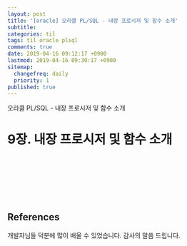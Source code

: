```yaml
---
layout: post
title: '[oracle] 오라클 PL/SQL - 내장 프로시저 및 함수 소개'
subtitle: 
categories: til
tags: til oracle plsql
comments: true
date: 2019-04-16 09:12:17 +0900
lastmod: 2019-04-16 09:30:17 +0900
sitemap:
  changefreq: daily
  priority: 1
published: true
---
```


오라클 PL/SQL - 내장 프로시저 및 함수 소개<br />

# 9장. 내장 프로시저 및 함수 소개
>

## 



<br>
<br>
<br>
<br>
<br>

## References
개발자님들 덕분에 많이 배울 수 있었습니다. 감사의 말씀 드립니다.<br/>
